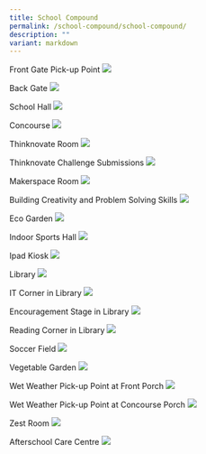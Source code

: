 ```yaml
---
title: School Compound
permalink: /school-compound/school-compound/
description: ""
variant: markdown
---
```

Front Gate Pick-up Point
![](/images/School%20Tour/24%20October%20Images/Front%20Gate%20Pick-up%20Point.jpg)

Back Gate 
![](/images/School%20Tour/24%20October%20Images/Backgate_panorama.png)

School Hall
![](/images/School%20Tour/24%20October%20Images/School_Hall.png)

Concourse
![](/images/School%20Tour/24%20October%20Images/Concourse.jpg)

Thinknovate Room
![](/images/School%20Tour/24%20October%20Images/Thinknovate.png)

Thinknovate Challenge Submissions
![](/images/School%20Tour/24%20October%20Images/Thinknovate_Inside.png)

Makerspace Room
![](/images/School%20Tour/24%20October%20Images/Makerspace_Outside.png)

Building Creativity and Problem Solving Skills
![](/images/School%20Tour/24%20October%20Images/Makerspace_Inside.png)

Eco Garden
![](/images/School%20Tour/24%20October%20Images/Garden%20Panaroma.jpg)

Indoor Sports Hall
![](/images/School%20Tour/24%20October%20Images/Indoor%20Sports%20Hall.jpg)

Ipad Kiosk
![](/images/School%20Tour/24%20October%20Images/Ipad%20Kiosk.jpg)

Library
![](/images/School%20Tour/24%20October%20Images/Library%20Panorama.jpg)

IT Corner in Library
![](/images/School%20Tour/24%20October%20Images/Laptops%20in%20Library.jpg)

Encouragement Stage in Library
![](/images/School%20Tour/24%20October%20Images/Libary%20Stage.jpg)

Reading Corner in Library
![](/images/School%20Tour/24%20October%20Images/Reading%20Corner.jpg)

Soccer Field
![](/images/School%20Tour/24%20October%20Images/Soccer%20Field.jpg)

Vegetable Garden
![](/images/School%20Tour/24%20October%20Images/Vegetable%20Garden.jpg)

Wet Weather Pick-up Point at Front Porch
![](/images/School%20Tour/24%20October%20Images/Front_Porch_with_Mdm_Ros_Car_brighter.png)

Wet Weather Pick-up Point at Concourse Porch
![](/images/School%20Tour/24%20October%20Images/Concourse_Porch_super_bright.png)

Zest Room
![](/images/School%20Tour/24%20October%20Images/Zest%20Room.jpg)

Afterschool Care Centre
![](/images/School%20Tour/24%20October%20Images/afterschool%20care%20centre.png)
